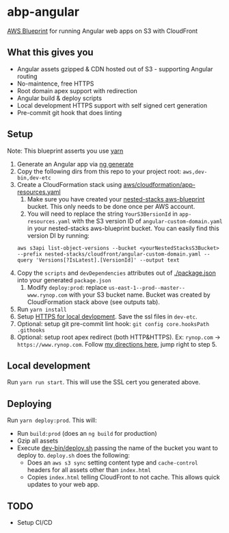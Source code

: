 # abp-angular

[AWS Blueprint](https://github.com/rynop/aws-blueprint) for running Angular web apps on S3 with CloudFront

## What this gives you

- Angular assets gzipped & CDN hosted out of S3 - supporting Angular routing
- No-maintence, free HTTPS
- Root domain apex support with redirection
- Angular build & deploy scripts
- Local development HTTPS support with self signed cert generation
- Pre-commit git hook that does linting

## Setup

Note: This blueprint asserts you use [yarn](https://yarnpkg.com/en/)

1.  Generate an Angular app via [ng generate](https://angular.io/cli/generate)
1.  Copy the following dirs from this repo to your project root: `aws,dev-bin,dev-etc`
1.  Create a CloudFormation stack using [aws/cloudformation/app-resources.yaml](./aws/cloudformation/app-resources.yaml)
    1.  Make sure you have created your [nested-stacks aws-blueprint](https://github.com/rynop/aws-blueprint) bucket. This only needs to be done once per AWS account.
    1.  You will need to replace the string `YourS3BersionId` in `app-resources.yaml` with the S3 version ID of `angular-custom-domain.yaml` in your nested-stacks aws-blueprint bucket. You can easily find this version DI by running:
    ```
    aws s3api list-object-versions --bucket <yourNestedStacksS3Bucket> --prefix nested-stacks/cloudfront/angular-custom-domain.yaml --query 'Versions[?IsLatest].[VersionId]' --output text
    ```
1.  Copy the `scripts` and `devDependencies` attributes out of [./package.json](./package.json) into your generated `package.json`
    1.  Modify `deploy:prod`: replace `us-east-1--prod--master--www.rynop.com` with your S3 bucket name. Bucket was created by CloudFormation stack above (see outputs tab).
1.  Run `yarn install`
1.  Setup [HTTPS for local devlopment](https://rynop.com/2018/11/12/setup-secure-https-certificate-for-local-angular-development-on-macos-mojave/). Save the ssl files in `dev-etc`.
1.  Optional: setup git pre-commit lint hook: `git config core.hooksPath .githooks`
1.  Optional: setup root apex redirect (both HTTP&HTTPS). Ex: `rynop.com` -> `https://www.rynop.com`. Follow [my directions here](https://rynop.com/2017/04/20/howto-serve-angular2-app-from-s3-and-cloudfront-with-free-https/), jump right to step 5.

## Local development

Run `yarn run start`. This will use the SSL cert you generated above.

## Deploying

Run `yarn deploy:prod`. This will:

- Run `build:prod` (does an `ng build` for production)
- Gzip all assets
- Execute [dev-bin/deploy.sh](./dev-bin/deploy.sh) passing the name of the bucket you want to deploy to. `deploy.sh` does the following:
  - Does an `aws s3 sync` setting content type and `cache-control` headers for all assets other than `index.html`
  - Copies `index.html` telling CloudFront to not cache. This allows quick updates to your web app.

## TODO

- Setup CI/CD
